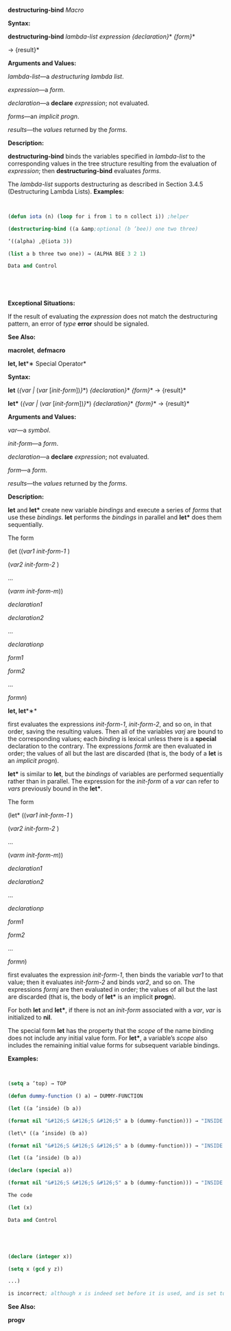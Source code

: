 **destructuring-bind** *Macro* 



**Syntax:** 



**destructuring-bind** *lambda-list expression \{declaration\}*\* *\{form\}*\* 



→ \{result\}\* 



**Arguments and Values:** 



*lambda-list*—a *destructuring lambda list*. 



*expression*—a *form*. 



*declaration*—a **declare** *expression*; not evaluated. 



*forms*—an *implicit progn*. 



*results*—the *values* returned by the *forms*. 



**Description:** 



**destructuring-bind** binds the variables specified in *lambda-list* to the corresponding values in the tree structure resulting from the evaluation of *expression*; then **destructuring-bind** evaluates *forms*. 



The *lambda-list* supports destructuring as described in Section 3.4.5 (Destructuring Lambda Lists). **Examples:**
```lisp
 

(defun iota (n) (loop for i from 1 to n collect i)) ;helper 

(destructuring-bind ((a &amp;optional (b ’bee)) one two three) 

‘((alpha) ,@(iota 3)) 

(list a b three two one)) → (ALPHA BEE 3 2 1) 

Data and Control 






```
**Exceptional Situations:** 



If the result of evaluating the *expression* does not match the destructuring pattern, an error of *type* **error** should be signaled. 



**See Also:** 



**macrolet**, **defmacro** 



**let, let***∗ Special Operator* 



**Syntax:** 



**let** (*\{var |* (*var* [*init-form*])*\}*\*) *\{declaration\}*\* *\{form\}*\* → \{result\}\* 



**let\*** (*\{var |* (*var* [*init-form*])*\}*\*) *\{declaration\}*\* *\{form\}*\* → \{result\}\* 



**Arguments and Values:** 



*var*—a *symbol*. 



*init-form*—a *form*. 



*declaration*—a **declare** *expression*; not evaluated. 



*form*—a *form*. 



*results*—the *values* returned by the *forms*. 



**Description:** 



**let** and **let\*** create new variable *bindings* and execute a series of *forms* that use these *bindings*. **let** performs the *bindings* in parallel and **let\*** does them sequentially. 



The form 



(let ((*var1 init-form-1* ) 



(*var2 init-form-2* ) 



... 



(*varm init-form-m*)) 



*declaration1* 



*declaration2* 



... 



*declarationp* 



*form1* 



*form2* 



... 



*formn*) 















**let, let***∗* 



first evaluates the expressions *init-form-1*, *init-form-2*, and so on, in that order, saving the resulting values. Then all of the variables *varj* are bound to the corresponding values; each *binding* is lexical unless there is a **special** declaration to the contrary. The expressions *formk* are then evaluated in order; the values of all but the last are discarded (that is, the body of a **let** is an *implicit progn*). 



**let\*** is similar to **let**, but the *bindings* of variables are performed sequentially rather than in parallel. The expression for the *init-form* of a *var* can refer to *vars* previously bound in the **let\***. 



The form 



(let\* ((*var1 init-form-1* ) 



(*var2 init-form-2* ) 



... 



(*varm init-form-m*)) 



*declaration1* 



*declaration2* 



... 



*declarationp* 



*form1* 



*form2* 



... 



*formn*) 



first evaluates the expression *init-form-1*, then binds the variable *var1* to that value; then it evaluates *init-form-2* and binds *var2*, and so on. The expressions *formj* are then evaluated in order; the values of all but the last are discarded (that is, the body of **let\*** is an implicit **progn**). 



For both **let** and **let\***, if there is not an *init-form* associated with a *var*, *var* is initialized to **nil**. 



The special form **let** has the property that the *scope* of the name binding does not include any initial value form. For **let\***, a variable’s *scope* also includes the remaining initial value forms for subsequent variable bindings. 



**Examples:**
```lisp
 

(setq a ’top) → TOP 

(defun dummy-function () a) → DUMMY-FUNCTION 

(let ((a ’inside) (b a)) 

(format nil "&#126;S &#126;S &#126;S" a b (dummy-function))) → "INSIDE TOP TOP" 

(let\* ((a ’inside) (b a)) 

(format nil "&#126;S &#126;S &#126;S" a b (dummy-function))) → "INSIDE INSIDE TOP" 

(let ((a ’inside) (b a)) 

(declare (special a)) 

(format nil "&#126;S &#126;S &#126;S" a b (dummy-function))) → "INSIDE TOP INSIDE" 

The code 

(let (x) 

Data and Control 





(declare (integer x)) 

(setq x (gcd y z)) 

...) 

is incorrect; although x is indeed set before it is used, and is set to a value of the declared type *integer* , nevertheless x initially takes on the value **nil** in violation of the type declaration. 


```
**See Also:** 



**progv** 



